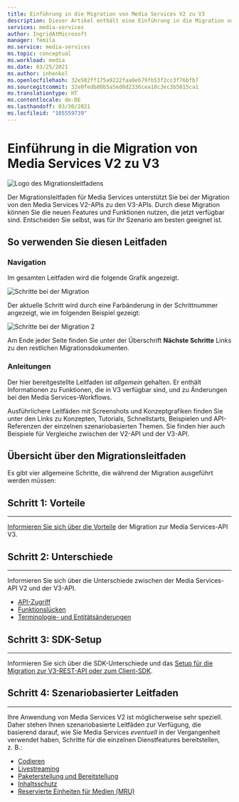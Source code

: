 ```yaml
---
title: Einführung in die Migration von Media Services V2 zu V3
description: Dieser Artikel enthält eine Einführung in die Migration von Media Services V2 zu V3.
services: media-services
author: IngridAtMicrosoft
manager: femila
ms.service: media-services
ms.topic: conceptual
ms.workload: media
ms.date: 03/25/2021
ms.author: inhenkel
ms.openlocfilehash: 32e502ff175a9222faa0eb79fb53f2cc3f76bfb7
ms.sourcegitcommit: 32e0fedb80b5a5ed0d2336cea18c3ec3b5015ca1
ms.translationtype: HT
ms.contentlocale: de-DE
ms.lasthandoff: 03/30/2021
ms.locfileid: "105559739"
---
```

# <a name="migrate-from-media-services-v2-to-v3-introduction"></a>Einführung in die Migration von Media Services V2 zu V3

![Logo des Migrationsleitfadens](./media/migration-guide/azure-media-services-logo-migration-guide.svg)

Der Migrationsleitfaden für Media Services unterstützt Sie bei der Migration von den Media Services V2-APIs zu den V3-APIs. Durch diese Migration können Sie die neuen Features und Funktionen nutzen, die jetzt verfügbar sind. Entscheiden Sie selbst, was für Ihr Szenario am besten geeignet ist.

## <a name="how-to-use-this-guide"></a>So verwenden Sie diesen Leitfaden

### <a name="navigating"></a>Navigation

Im gesamten Leitfaden wird die folgende Grafik angezeigt.

![Schritte bei der Migration](./media/migration-guide/steps.svg)<br/>

Der aktuelle Schritt wird durch eine Farbänderung in der Schrittnummer angezeigt, wie im folgenden Beispiel gezeigt:

![Schritte bei der Migration 2](./media/migration-guide/steps-2.svg)<br/>

Am Ende jeder Seite finden Sie unter der Überschrift **Nächste Schritte** Links zu den restlichen Migrationsdokumenten.

### <a name="guidance"></a>Anleitungen

Der hier bereitgestellte Leitfaden ist *allgemein* gehalten. Er enthält Informationen zu Funktionen, die in V3 verfügbar sind, und zu Änderungen bei den Media Services-Workflows.

Ausführlichere Leitfäden mit Screenshots und Konzeptgrafiken finden Sie unter den Links zu Konzepten, Tutorials, Schnellstarts, Beispielen und API-Referenzen der einzelnen szenariobasierten Themen. Sie finden hier auch Beispiele für Vergleiche zwischen der V2-API und der V3-API.

## <a name="migration-guidance-overview"></a>Übersicht über den Migrationsleitfaden

Es gibt vier allgemeine Schritte, die während der Migration ausgeführt werden müssen:

## <a name="step-1-benefits"></a>Schritt 1: Vorteile

<hr color="#5ea0ef" size="10">

[Informieren Sie sich über die Vorteile](migrate-v-2-v-3-migration-benefits.md) der Migration zur Media Services-API V3.

## <a name="step-2-differences"></a>Schritt 2: Unterschiede

<hr color="#5ea0ef" size="10">

Informieren Sie sich über die Unterschiede zwischen der Media Services-API V2 und der V3-API.

- [API-Zugriff](migrate-v-2-v-3-differences-api-access.md)
- [Funktionslücken](migrate-v-2-v-3-differences-feature-gaps.md)
- [Terminologie- und Entitätsänderungen](migrate-v-2-v-3-differences-terminology.md)

## <a name="step-3-sdk-setup"></a>Schritt 3: SDK-Setup

<hr color="#5ea0ef" size="10">

Informieren Sie sich über die SDK-Unterschiede und das [Setup für die Migration zur V3-REST-API oder zum Client-SDK](migrate-v-2-v-3-migration-setup.md).

## <a name="step-4-scenario-based-guidance"></a>Schritt 4: Szenariobasierter Leitfaden

<hr color="#5ea0ef" size="10">

Ihre Anwendung von Media Services V2 ist möglicherweise sehr speziell. Daher stehen Ihnen szenariobasierte Leitfäden zur Verfügung, die basierend darauf, wie Sie Media Services *eventuell* in der Vergangenheit verwendet haben, Schritte für die einzelnen Dienstfeatures bereitstellen, z. B.:

- [Codieren](migrate-v-2-v-3-migration-scenario-based-encoding.md)
- [Livestreaming](migrate-v-2-v-3-migration-scenario-based-live-streaming.md)
- [Paketerstellung und Bereitstellung](migrate-v-2-v-3-migration-scenario-based-publishing.md)
- [Inhaltsschutz](migrate-v-2-v-3-migration-scenario-based-content-protection.md)
- [Reservierte Einheiten für Medien (MRU)](migrate-v-2-v-3-migration-scenario-based-media-reserved-units.md)
